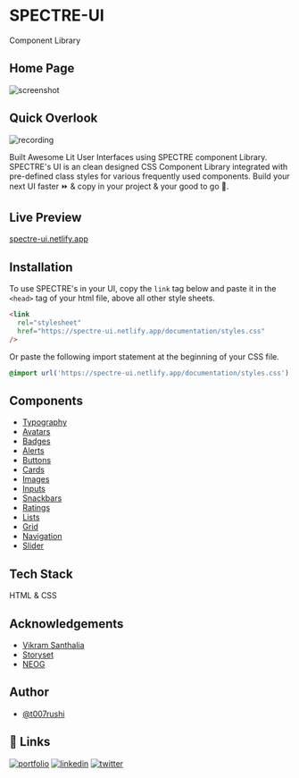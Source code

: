 # SPECTRE-UI
Component Library

## Home Page 
![screenshot](https://netlify-cocoon.netlify.app/.netlify/functions/fetch?code=307&path=eyJzaXRlX2lkIjoiNDFjZTYyZDItNWYxZi00MzUyLWFjN2MtOGUwYTMyOWJjY2JlIiwiZGVwbG95X2lkIjoiNjIxMzdkM2E2MWRlMGIwMDA4M2YyMTk4IiwiaWQiOiI4M2MzNmM1MS0yZGQ2LTRlZjQtYmYxYi1jYzE1YzQ0NGNiNmMifQ==)

## Quick Overlook
![recording](https://netlify-cocoon.netlify.app/.netlify/functions/fetch?code=307&path=eyJzaXRlX2lkIjoiNDFjZTYyZDItNWYxZi00MzUyLWFjN2MtOGUwYTMyOWJjY2JlIiwiZGVwbG95X2lkIjoiNjIxMzdkM2E2MWRlMGIwMDA4M2YyMTk4IiwiaWQiOiI5NjY3NGRjNi02YzdmLTQwMDYtYTRiMi0yOTkyOGMwYzA3NjAifQ==)

Built Awesome Lit User Interfaces using SPECTRE component Library. SPECTRE's UI is an clean designed CSS Component Library integrated with pre-defined class styles for various frequently used components. Build your next UI faster ⏩ & copy in your project & your good to go 🚀.

## Live Preview

[spectre-ui.netlify.app](https://spectre-ui.netlify.app/)

## Installation

To use SPECTRE's in your UI, copy the `link` tag below and paste it in the `<head>` tag of your html file, above all other style sheets.

```html
<link
  rel="stylesheet"
  href="https://spectre-ui.netlify.app/documentation/styles.css"
/>
```

Or paste the following import statement at the beginning of your CSS file.

```css
@import url('https://spectre-ui.netlify.app/documentation/styles.css')
```
## Components

- [Typography](https://spectre-ui.netlify.app/documentation/document.html#text-util)
- [Avatars](https://spectre-ui.netlify.app/documentation/document.html#avatar)
- [Badges](https://spectre-ui.netlify.app/documentation/document.html#badge)
- [Alerts](https://spectre-ui.netlify.app/documentation/document.html#alert)
- [Buttons](https://spectre-ui.netlify.app/documentation/document.html#button)
- [Cards](https://spectre-ui.netlify.app/documentation/document.html#card)
- [Images](https://spectre-ui.netlify.app/documentation/document.html#images)
- [Inputs](https://spectre-ui.netlify.app/documentation/document.html#input)
- [Snackbars](https://spectre-ui.netlify.app/documentation/document.html#snackbar)
- [Ratings](https://spectre-ui.netlify.app/documentation/document.html#rating)
- [Lists](https://spectre-ui.netlify.app/documentation/document.html#list)
- [Grid](https://spectre-ui.netlify.app/documentation/document.html#grid)
- [Navigation](https://spectre-ui.netlify.app/documentation/document.html#nav)
- [Slider](https://spectre-ui.netlify.app/documentation/document.html#slider)
## Tech Stack

HTML & CSS


## Acknowledgements

 - [Vikram Santhalia](https://twitter.com/VikramSanthalia)
 - [Storyset](https://storyset.com/)
 - [NEOG](https://neog.camp/)

## Author

- [@t007rushi](https://github.com/t007rushi)


## 🔗 Links
[![portfolio](https://img.shields.io/badge/my_portfolio-000?style=for-the-badge&logo=ko-fi&logoColor=white)](https://rushitara-portfolio.netlify.app/)
[![linkedin](https://img.shields.io/badge/linkedin-0A66C2?style=for-the-badge&logo=linkedin&logoColor=white)](https://www.linkedin.com/in/rushikeshtarapure/)
[![twitter](https://img.shields.io/badge/twitter-1DA1F2?style=for-the-badge&logo=twitter&logoColor=white)](https://twitter.com/Neo_MonkStar)
